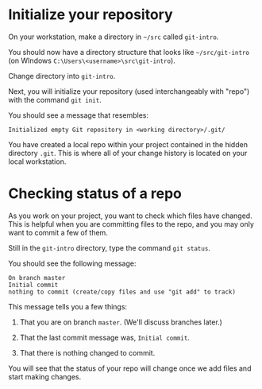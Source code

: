 # Initialize your repository

On your workstation, make a directory in `~/src` called `git-intro`.  

You should now have a directory structure that looks like `~/src/git-intro`  (on WIndows `C:\Users\<username>\src\git-intro`).  

Change directory into `git-intro`.  

Next, you will initialize your repository (used interchangeably with "repo") with the command `git init`.

You should see a message that resembles:

`Initialized empty Git repository in <working directory>/.git/`

You have created a local repo within your project contained in the hidden directory `.git`.  This is where all of your change history is located on your local workstation.  

# Checking status of a repo

As you work on your project, you want to check which files have changed.  This is helpful when you are committing files to the repo, and you may only want to commit a few of them.

Still in the `git-intro` directory, type the command `git status`.

You should see the following message:

```
On branch master
Initial commit
nothing to commit (create/copy files and use "git add" to track)
```

This message tells you a few things:

1. That you are on branch `master`. (We'll discuss branches later.)

1. That the last commit message was, `Initial commit`.

1. That there is nothing changed to commit.

You will see that the status of your repo will change once we add files and start making changes.
